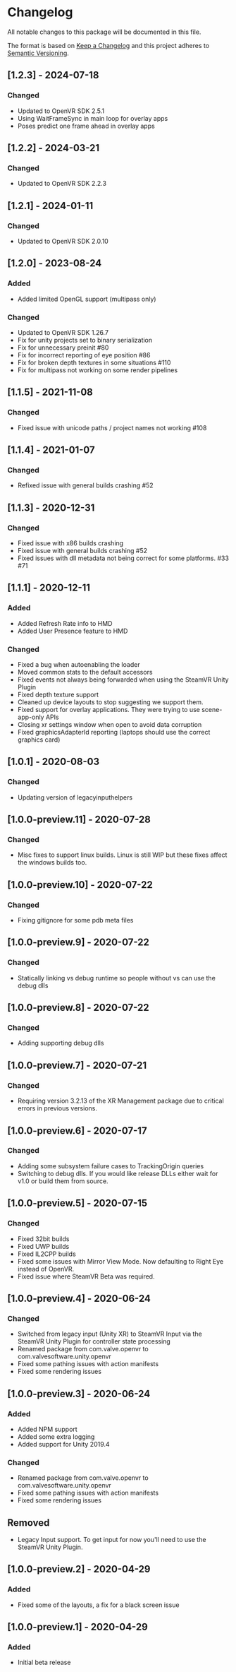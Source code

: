 # Changelog
All notable changes to this package will be documented in this file.

The format is based on [Keep a Changelog](http://keepachangelog.com/en/1.0.0/)
and this project adheres to [Semantic Versioning](http://semver.org/spec/v2.0.0.html).

## [1.2.3] - 2024-07-18
### Changed
- Updated to OpenVR SDK 2.5.1
- Using WaitFrameSync in main loop for overlay apps
- Poses predict one frame ahead in overlay apps

## [1.2.2] - 2024-03-21
### Changed
- Updated to OpenVR SDK 2.2.3

## [1.2.1] - 2024-01-11
### Changed
- Updated to OpenVR SDK 2.0.10

## [1.2.0] - 2023-08-24
### Added
- Added limited OpenGL support (multipass only)
### Changed
- Updated to OpenVR SDK 1.26.7
- Fix for unity projects set to binary serialization
- Fix for unnecessary preinit #80
- Fix for incorrect reporting of eye position #86
- Fix for broken depth textures in some situations #110
- Fix for multipass not working on some render pipelines

## [1.1.5] - 2021-11-08
### Changed
- Fixed issue with unicode paths / project names not working #108

## [1.1.4] - 2021-01-07
### Changed
- Refixed issue with general builds crashing #52

## [1.1.3] - 2020-12-31
### Changed
- Fixed issue with x86 builds crashing
- Fixed issue with general builds crashing #52
- Fixed issues with dll metadata not being correct for some platforms. #33 #71

## [1.1.1] - 2020-12-11
### Added
- Added Refresh Rate info to HMD
- Added User Presence feature to HMD
### Changed
- Fixed a bug when autoenabling the loader
- Moved common stats to the default accessors
- Fixed events not always being forwarded when using the SteamVR Unity Plugin
- Fixed depth texture support
- Cleaned up device layouts to stop suggesting we support them.
- Fixed support for overlay applications. They were trying to use scene-app-only APIs
- Closing xr settings window when open to avoid data corruption
- Fixed graphicsAdapterId reporting (laptops should use the correct graphics card)

## [1.0.1] - 2020-08-03
### Changed
- Updating version of legacyinputhelpers

## [1.0.0-preview.11] - 2020-07-28
### Changed
- Misc fixes to support linux builds. Linux is still WIP but these fixes affect the windows builds too.

## [1.0.0-preview.10] - 2020-07-22
### Changed
- Fixing gitignore for some pdb meta files

## [1.0.0-preview.9] - 2020-07-22
### Changed
- Statically linking vs debug runtime so people without vs can use the debug dlls

## [1.0.0-preview.8] - 2020-07-22
### Changed
- Adding supporting debug dlls

## [1.0.0-preview.7] - 2020-07-21
### Changed
- Requiring version 3.2.13 of the XR Management package due to critical errors in previous versions.

## [1.0.0-preview.6] - 2020-07-17
### Changed
- Adding some subsystem failure cases to TrackingOrigin queries
- Switching to debug dlls. If you would like release DLLs either wait for v1.0 or build them from source.

## [1.0.0-preview.5] - 2020-07-15
### Changed
- Fixed 32bit builds
- Fixed UWP builds
- Fixed IL2CPP builds
- Fixed some issues with Mirror View Mode. Now defaulting to Right Eye instead of OpenVR.
- Fixed issue where SteamVR Beta was required.

## [1.0.0-preview.4] - 2020-06-24
### Changed
- Switched from legacy input (Unity XR) to SteamVR Input via the SteamVR Unity Plugin for controller state processing
- Renamed package from com.valve.openvr to com.valvesoftware.unity.openvr
- Fixed some pathing issues with action manifests
- Fixed some rendering issues

## [1.0.0-preview.3] - 2020-06-24
### Added
- Added NPM support
- Added some extra logging
- Added support for Unity 2019.4

### Changed
- Renamed package from com.valve.openvr to com.valvesoftware.unity.openvr
- Fixed some pathing issues with action manifests
- Fixed some rendering issues

## Removed
- Legacy Input support. To get input for now you'll need to use the SteamVR Unity Plugin.

## [1.0.0-preview.2] - 2020-04-29
### Added
- Fixed some of the layouts, a fix for a black screen issue

## [1.0.0-preview.1] - 2020-04-29
### Added
- Initial beta release